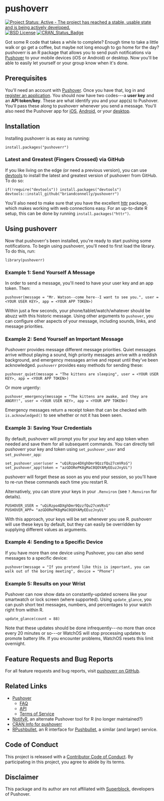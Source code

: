 # pushoverr

[![Project Status: Active - The project has reached a stable, usable state and is being actively developed.](http://www.repostatus.org/badges/latest/active.svg)](http://www.repostatus.org/#active)
[![BSD License](https://img.shields.io/badge/license-BSD-brightgreen.svg)](https://opensource.org/licenses/BSD-2-Clause)
[![CRAN_Status_Badge](http://www.r-pkg.org/badges/version/pushoverr)](https://cran.r-project.org/package=pushoverr)

Got some R code that takes a while to complete?
Enough time to take a little walk or go get a coffee, but maybe not long enough to go home for the day?
pushoverr is an R package that allows you to send push notifications via [Pushover](https://pushover.net/) to your mobile devices (iOS or Android) or desktop.
Now you'll be able to easily let yourself or your group know when it's done.


## Prerequisites

You'll need an account with [Pushover](https://pushover.net/).
Once you have that, log in and [register an application](https://pushover.net/apps/build).
You should now have two codes---a **user key** and an **API token/key**.
These are what identify you and your app(s) to Pushover.
You'll pass these along to pushoverr whenever you send a message.
You'll also need the Pushover app for [iOS](https://pushover.net/clients/ios), [Android](https://pushover.net/clients/android), or your [desktop](https://pushover.net/clients/desktop).


## Installation

Installing pushoverr is as easy as running:

    install.packages("pushoverr")


### Latest and Greatest (Fingers Crossed) via GitHub

If you like living on the edge (or need a previous version), you can use [devtools](http://cran.r-project.org/web/packages/devtools/index.html) to install the latest and greatest version of pushoverr from GitHub.
To do so:

    if(!require("devtools")) install.packages("devtools")
    devtools::install_github("briandconnelly/pushoverr")

You'll also need to make sure that you have the excellent [httr](http://cran.r-project.org/web/packages/httr/index.html) package, which makes working with web connections easy.
For an up-to-date R setup, this can be done by running `install.packages("httr")`.


## Using pushoverr

Now that pushoverr's been installed, you're ready to start pushing some notifications.
To begin using pushoverr, you'll need to first load the library.
To do this, run:

    library(pushoverr)


### Example 1: Send Yourself A Message

In order to send a message, you'll need to have your user key and an app token.
Then:

    pushover(message = "Mr. Watson--come here--I want to see you.", user = <YOUR USER KEY>, app = <YOUR APP TOKEN>)

Within just a few seconds, your phone/tablet/watch/whatever should be abuzz with this historic message.
Using other arguments to `pushover`, you can configure other aspects of your message, including sounds, links, and message priorities.


### Example 2: Send Yourself an Important Message

Pushoverr provides message different message priorities.
Quiet messages arrive without playing a sound, high priority messages arrive with a reddish background, and emergency messages arrive and repeat until they've been acknowledged.
`pushoverr` provides easy methods for sending these:

    pushover_quiet(message = "The kittens are sleeping", user = <YOUR USER KEY>, app = <YOUR APP TOKEN>)

Or more urgently:

    pushover_emergency(message = "The kittens are awake, and they are ANGRY!", user = <YOUR USER KEY>, app = <YOUR APP TOKEN>)

Emergency messages return a receipt token that can be checked with `is.acknowledged()` to see whether or not it has been seen.


### Example 3: Saving Your Credentials

By default, pushoverr will prompt you for your key and app token when needed and save them for all subsequent commands.
You can directly tell pushoverr your key and token using `set_pushover_user` and `set_pushover_app`:

    set_pushover_user(user = "uQiRzpo4DXghDmr9QzzfQu27cmVRsG")
    set_pushover_app(token = "azGDORePK8gMaC0QOYAMyEEuzJnyUi")

pushoverr will forget these as soon as you end your session, so you'll have to re-run these commands each time you restart R.

Alternatively, you can store your keys in your `.Renviron` (see `?.Renviron` for details).

    PUSHOVER_USER = "uQiRzpo4DXghDmr9QzzfQu27cmVRsG"
    PUSHOVER_APP= "azGDORePK8gMaC0QOYAMyEEuzJnyUi"

With this approach, your keys will be set whenever you use R.
pushoverr will use these keys by default, but they can easily be overridden by supplying different values as arguments.


### Example 4: Sending to a Specific Device

If you have more than one device using Pushover, you can also send messages to a specific device:

    pushover(message = "If you pretend like this is important, you can walk out of the boring meeting", device = "Phone")


### Example 5: Results on your Wrist

Pushover can now show data on constantly-updated screens like your smartwatch or lock screen (where supported).
Using `update_glance`, you can push short text messages, numbers, and percentages to your watch right from within R.

    update_glance(count = 88)

Note that these updates should be done infrequently---no more than once every 20 minutes or so---or WatchOS will stop processing updates to promote battery life.
If you encounter problems, WatchOS resets this limit overnight.


## Feature Requests and Bug Reports
For all feature requests and bug reports, visit [pushoverr on GitHub](https://github.com/briandconnelly/pushoverr/issues).


## Related Links
* [Pushover](https://pushover.net)
    * [FAQ](https://pushover.net/faq)
    * [API](https://pushover.net/api)
    * [Terms of Service](https://pushover.net/terms)
* [NotifyR](http://cran.r-project.org/web/packages/notifyR/index.html), an alternate Pushover tool for R (no longer maintained?)
* [CRAN Info for pushoverr](https://cran.r-project.org/web/packages/pushoverr/index.html)
* [RPushbullet](https://github.com/eddelbuettel/rpushbullet), an R interface for [Pushbullet](https://www.pushbullet.com), a similar (and larger) service.


## Code of Conduct

This project is released with a [Contributor Code of Conduct](CONDUCT.md).
By participating in this project, you agree to abide by its terms.


## Disclaimer
This package and its author are not affiliated with [Superblock](https://superblock.net), developers of Pushover.

